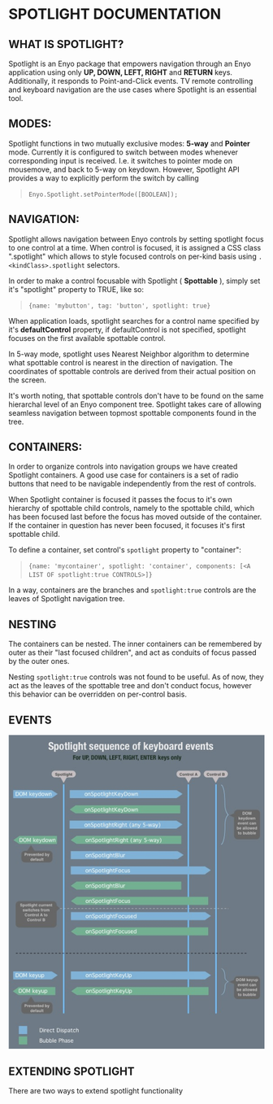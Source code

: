 # SPOTLIGHT DOCUMENTATION #



## WHAT IS SPOTLIGHT? ##

Spotlight is an Enyo package that empowers navigation through an Enyo application using only **UP, DOWN, LEFT, RIGHT** and **RETURN** keys. Additionally, it responds to Point-and-Click events.
TV remote controlling and keyboard navigation are the use cases where Spotlight is an essential tool.


## MODES: ##

Spotlight functions in two mutually exclusive modes: **5-way** and **Pointer** mode.
Currently it is configured to switch between modes whenever corresponding input is received. I.e. it switches to pointer mode on mousemove, and back to 5-way on keydown.
However, Spotlight API provides a way to explicitly perform the switch by calling 

> `Enyo.Spotlight.setPointerMode([BOOLEAN]);`


## NAVIGATION: ##

Spotlight allows navigation between Enyo controls by setting spotlight focus to one control at a time. 
When control is focused, it is assigned a CSS class ".spotlight" which allows to style focused controls on per-kind basis using `.<kindClass>.spotlight` selectors.

In order to make a control focusable with Spotlight ( **Spottable** ), simply set it's "spotlight" property to TRUE, like so:

> `{name: 'mybutton', tag: 'button', spotlight: true}`
	
When application loads, spotlight searches for a control name specified by it's **defaultControl** property, 
if defaultControl is not specified, spotlight focuses on the first available spottable control.

In 5-way mode, spotlight uses Nearest Neighbor algorithm to determine what spottable control is nearest in the direction of navigation. 
The coordinates of spottable controls are derived from their actual position on the screen.

It's worth noting, that spottable controls don't have to be found on the same hierarchal level of an Enyo component tree. 
Spotlight takes care of allowing seamless navigation between topmost spottable components found in the tree.


## CONTAINERS: ##

In order to organize controls into navigation groups we have created Spotlight containers. 
A good use case for containers is a set of radio buttons that need to be navigable independently from the rest of controls.

When Spotlight container is focused it passes the focus to it's own hierarchy of spottable child controls, 
namely to the spottable child, which has been focused last before the focus has moved outside of the container.
If the container in question has never been focused, it focuses it's first spottable child.

To define a container, set control's `spotlight` property to "container":

> `{name: 'mycontainer', spotlight: 'container', components: [<A LIST OF spotlight:true CONTROLS>]}`
	
In a way, containers are the branches and `spotlight:true` controls are the leaves of Spotlight navigation tree.
	

## NESTING ##

The containers can be nested. The inner containers can be remembered by outer as their "last focused children", and act as conduits of focus passed by the outer ones.

Nesting `spotlight:true` controls was not found to be useful. 
As of now, they act as the leaves of the spottable tree and don't conduct focus, however this behavior can be overridden on per-control basis. 


## EVENTS ##

![Spotlight keyboard events](docs/chart_spotlight_5way_events.jpg)


## EXTENDING SPOTLIGHT ##

There are two ways to extend spotlight functionality 






